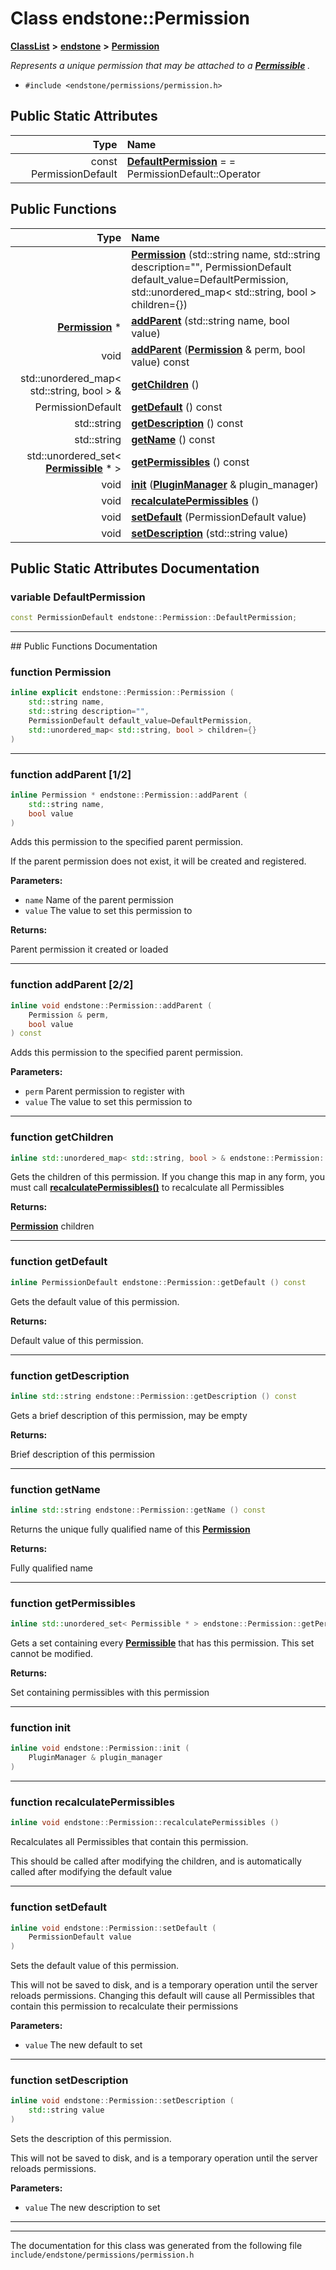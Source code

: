 

# Class endstone::Permission



[**ClassList**](annotated.md) **>** [**endstone**](namespaceendstone.md) **>** [**Permission**](classendstone_1_1Permission.md)



_Represents a unique permission that may be attached to a_ [_**Permissible**_](classendstone_1_1Permissible.md) _._

* `#include <endstone/permissions/permission.h>`























## Public Static Attributes

| Type | Name |
| ---: | :--- |
|  const PermissionDefault | [**DefaultPermission**](#variable-defaultpermission)   = = PermissionDefault::Operator<br> |














## Public Functions

| Type | Name |
| ---: | :--- |
|   | [**Permission**](#function-permission) (std::string name, std::string description="", PermissionDefault default\_value=DefaultPermission, std::unordered\_map&lt; std::string, bool &gt; children={}) <br> |
|  [**Permission**](classendstone_1_1Permission.md) \* | [**addParent**](#function-addparent-12) (std::string name, bool value) <br> |
|  void | [**addParent**](#function-addparent-22) ([**Permission**](classendstone_1_1Permission.md) & perm, bool value) const<br> |
|  std::unordered\_map&lt; std::string, bool &gt; & | [**getChildren**](#function-getchildren) () <br> |
|  PermissionDefault | [**getDefault**](#function-getdefault) () const<br> |
|  std::string | [**getDescription**](#function-getdescription) () const<br> |
|  std::string | [**getName**](#function-getname) () const<br> |
|  std::unordered\_set&lt; [**Permissible**](classendstone_1_1Permissible.md) \* &gt; | [**getPermissibles**](#function-getpermissibles) () const<br> |
|  void | [**init**](#function-init) ([**PluginManager**](classendstone_1_1PluginManager.md) & plugin\_manager) <br> |
|  void | [**recalculatePermissibles**](#function-recalculatepermissibles) () <br> |
|  void | [**setDefault**](#function-setdefault) (PermissionDefault value) <br> |
|  void | [**setDescription**](#function-setdescription) (std::string value) <br> |




























## Public Static Attributes Documentation




### variable DefaultPermission 

```C++
const PermissionDefault endstone::Permission::DefaultPermission;
```




<hr>
## Public Functions Documentation




### function Permission 

```C++
inline explicit endstone::Permission::Permission (
    std::string name,
    std::string description="",
    PermissionDefault default_value=DefaultPermission,
    std::unordered_map< std::string, bool > children={}
) 
```




<hr>



### function addParent [1/2]


```C++
inline Permission * endstone::Permission::addParent (
    std::string name,
    bool value
) 
```



Adds this permission to the specified parent permission.


If the parent permission does not exist, it will be created and registered.




**Parameters:**


* `name` Name of the parent permission 
* `value` The value to set this permission to 



**Returns:**

Parent permission it created or loaded 





        

<hr>



### function addParent [2/2]


```C++
inline void endstone::Permission::addParent (
    Permission & perm,
    bool value
) const
```



Adds this permission to the specified parent permission.




**Parameters:**


* `perm` Parent permission to register with 
* `value` The value to set this permission to 




        

<hr>



### function getChildren 


```C++
inline std::unordered_map< std::string, bool > & endstone::Permission::getChildren () 
```



Gets the children of this permission. If you change this map in any form, you must call [**recalculatePermissibles()**](classendstone_1_1Permission.md#function-recalculatepermissibles) to recalculate all Permissibles




**Returns:**

[**Permission**](classendstone_1_1Permission.md) children 





        

<hr>



### function getDefault 


```C++
inline PermissionDefault endstone::Permission::getDefault () const
```



Gets the default value of this permission.




**Returns:**

Default value of this permission. 





        

<hr>



### function getDescription 


```C++
inline std::string endstone::Permission::getDescription () const
```



Gets a brief description of this permission, may be empty




**Returns:**

Brief description of this permission 





        

<hr>



### function getName 


```C++
inline std::string endstone::Permission::getName () const
```



Returns the unique fully qualified name of this [**Permission**](classendstone_1_1Permission.md)




**Returns:**

Fully qualified name 





        

<hr>



### function getPermissibles 


```C++
inline std::unordered_set< Permissible * > endstone::Permission::getPermissibles () const
```



Gets a set containing every [**Permissible**](classendstone_1_1Permissible.md) that has this permission. This set cannot be modified.




**Returns:**

Set containing permissibles with this permission 





        

<hr>



### function init 

```C++
inline void endstone::Permission::init (
    PluginManager & plugin_manager
) 
```




<hr>



### function recalculatePermissibles 


```C++
inline void endstone::Permission::recalculatePermissibles () 
```



Recalculates all Permissibles that contain this permission.


This should be called after modifying the children, and is automatically called after modifying the default value 


        

<hr>



### function setDefault 


```C++
inline void endstone::Permission::setDefault (
    PermissionDefault value
) 
```



Sets the default value of this permission.


This will not be saved to disk, and is a temporary operation until the server reloads permissions. Changing this default will cause all Permissibles that contain this permission to recalculate their permissions




**Parameters:**


* `value` The new default to set 




        

<hr>



### function setDescription 


```C++
inline void endstone::Permission::setDescription (
    std::string value
) 
```



Sets the description of this permission.


This will not be saved to disk, and is a temporary operation until the server reloads permissions.




**Parameters:**


* `value` The new description to set 




        

<hr>

------------------------------
The documentation for this class was generated from the following file `include/endstone/permissions/permission.h`

